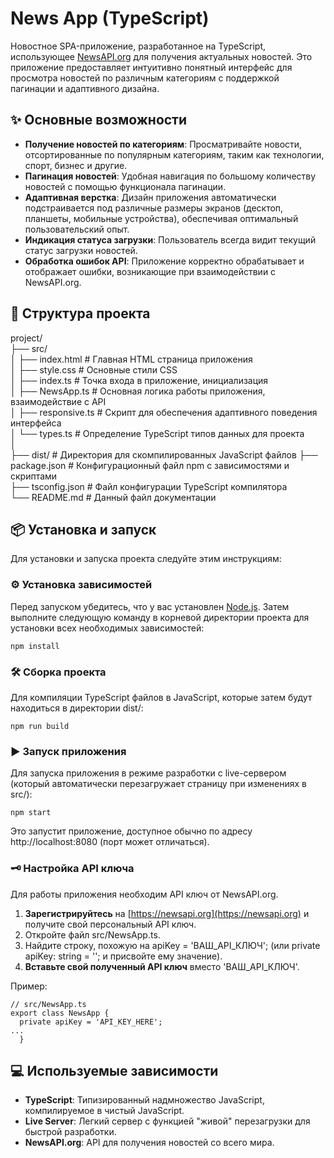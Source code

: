 # **News App (TypeScript)**

Новостное SPA-приложение, разработанное на TypeScript, использующее [NewsAPI.org](https://newsapi.org) для получения актуальных новостей. Это приложение предоставляет интуитивно понятный интерфейс для просмотра новостей по различным категориям с поддержкой пагинации и адаптивного дизайна.

## **✨ Основные возможности**

* **Получение новостей по категориям**: Просматривайте новости, отсортированные по популярным категориям, таким как технологии, спорт, бизнес и другие.  
* **Пагинация новостей**: Удобная навигация по большому количеству новостей с помощью функционала пагинации.  
* **Адаптивная верстка**: Дизайн приложения автоматически подстраивается под различные размеры экранов (десктоп, планшеты, мобильные устройства), обеспечивая оптимальный пользовательский опыт.  
* **Индикация статуса загрузки**: Пользователь всегда видит текущий статус загрузки новостей.  
* **Обработка ошибок API**: Приложение корректно обрабатывает и отображает ошибки, возникающие при взаимодействии с NewsAPI.org.

## **📂 Структура проекта**

project/  
├── src/  
│   ├── index.html     \# Главная HTML страница приложения  
│   ├── style.css      \# Основные стили CSS  
│   ├── index.ts       \# Точка входа в приложение, инициализация  
│   ├── NewsApp.ts     \# Основная логика работы приложения, взаимодействие с API  
│   ├── responsive.ts  \# Скрипт для обеспечения адаптивного поведения интерфейса  
│   └── types.ts       \# Определение TypeScript типов данных для проекта  
│  
├── dist/              \# Директория для скомпилированных JavaScript файлов 
├── package.json       \# Конфигурационный файл npm с зависимостями и скриптами  
├── tsconfig.json      \# Файл конфигурации TypeScript компилятора  
└── README.md          \# Данный файл документации

## **📦 Установка и запуск**

Для установки и запуска проекта следуйте этим инструкциям:

### **⚙️ Установка зависимостей**

Перед запуском убедитесь, что у вас установлен [Node.js](https://nodejs.org/). Затем выполните следующую команду в корневой директории проекта для установки всех необходимых зависимостей: 
``` 
npm install
```

### **🛠 Сборка проекта**

Для компиляции TypeScript файлов в JavaScript, которые затем будут находиться в директории dist/:  
```
npm run build
```

### **▶️ Запуск приложения**

Для запуска приложения в режиме разработки с live-сервером (который автоматически перезагружает страницу при изменениях в src/):  
```
npm start
```
Это запустит приложение, доступное обычно по адресу http://localhost:8080 (порт может отличаться).

### **🗝️ Настройка API ключа**

Для работы приложения необходим API ключ от NewsAPI.org.

1. **Зарегистрируйтесь** на [https://newsapi.org](https://newsapi.org) и получите свой персональный API ключ.  
2. Откройте файл src/NewsApp.ts.  
3. Найдите строку, похожую на apiKey \= 'ВАШ\_API\_КЛЮЧ'; (или private apiKey: string \= ''; и присвойте ему значение).  
4. **Вставьте свой полученный API ключ** вместо 'ВАШ\_API\_КЛЮЧ'.

Пример: 
``` 
// src/NewsApp.ts  
export class NewsApp {
  private apiKey = 'API_KEY_HERE';
...
  }
```


## **💻 Используемые зависимости**

* **TypeScript**: Типизированный надмножество JavaScript, компилируемое в чистый JavaScript.  
* **Live Server**: Легкий сервер с функцией "живой" перезагрузки для быстрой разработки.  
* **NewsAPI.org**: API для получения новостей со всего мира.

